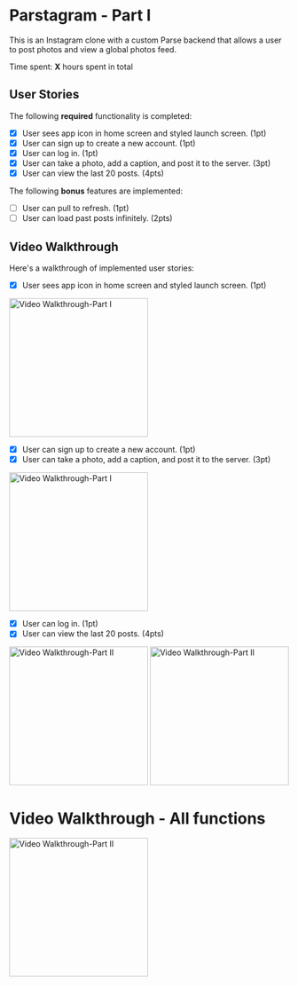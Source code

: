 # Parstagram - Part I

This is an Instagram clone with a custom Parse backend that allows a user to post photos and view a global photos feed.

Time spent: **X** hours spent in total

## User Stories

The following **required** functionality is completed:

- [x] User sees app icon in home screen and styled launch screen. (1pt)
- [x] User can sign up to create a new account. (1pt)
- [x] User can log in. (1pt)
- [x] User can take a photo, add a caption, and post it to the server. (3pt)
- [x] User can view the last 20 posts. (4pts)

The following **bonus** features are implemented:

- [ ] User can pull to refresh. (1pt)
- [ ] User can load past posts infinitely. (2pts)

## Video Walkthrough

Here's a walkthrough of implemented user stories:
- [x] User sees app icon in home screen and styled launch screen. (1pt)
<img src='http://g.recordit.co/OYT6HJZV7c.gif' title='Video Walkthrough-Part I' width='250pt' alt='Video Walkthrough-Part I' />

- [x] User can sign up to create a new account. (1pt)
- [x] User can take a photo, add a caption, and post it to the server. (3pt)
<img src='http://g.recordit.co/yRZ2b0eMjZ.gif' title='Video Walkthrough-Part II' width='250pt' alt='Video Walkthrough-Part I' />

- [x] User can log in. (1pt)
- [x] User can view the last 20 posts. (4pts)
<img src='http://g.recordit.co/WGf5H4NVWN.gif' title='Video Walkthrough-Part III' width='250pt' alt='Video Walkthrough-Part II' />

<img src='http://g.recordit.co/WGf5H4NVWN.gif' title='Video Walkthrough-Part III' width='250pt' alt='Video Walkthrough-Part II' />

# Video Walkthrough - All functions
<img src='http://g.recordit.co/mMomKh9BlB.gif' title='Video Walkthrough-Part IIII' width='250pt' alt='Video Walkthrough-Part II' />
